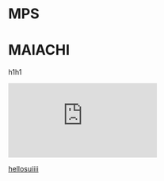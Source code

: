 # MPS
# MAlACHI
h1<HOME>h1




![michaelpark](https://github.com/ihcalamseivad/image/assets/168490892/59dccee5-84e5-4984-aa66-919cebcb543a.pdf)


[hellosuiiii](https://ihcalamseivad.github.io/helloworld/)




